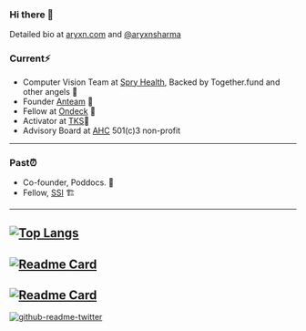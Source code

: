 ### Hi there 👋

<!--
**aryxns/aryxns** is a ✨ _special_ ✨ repository because its `README.md` (this file) appears on your GitHub profile.

Here are some ideas to get you started:

- 🔭 I’m currently working on ...
- 🌱 I’m currently learning ...
- 👯 I’m looking to collaborate on ...
- 🤔 I’m looking for help with ...
- 💬 Ask me about ...
- 📫 How to reach me: ...
- 😄 Pronouns: ...
- ⚡ Fun fact: ...
-->
Detailed bio at [aryxn.com](aryxn.com) and [@aryxnsharma](twitter.com/aryxnsharma)

### Current⚡
* Computer Vision Team at [Spry Health](https://example.com), Backed by Together.fund and other angels 🚀
* Founder [Anteam](anteam.ml) 🤖 
* Fellow at [Ondeck](beondeck.com) 🙌
* Activator at [TKS](tks.world)🙌
* Advisory Board at [AHC](adolescenthealthchampions.org) 501(c)3 non-profit


---------------------------------

### Past⏰
* Co-founder, Poddocs. 📒
* Fellow, [SSI](https://riidl.org/startupschoolindia) 🏗


----------------------------------
[![Top Langs](https://github-readme-stats.vercel.app/api/top-langs/?username=aryxns&layout=compact)](https://github.com/anuraghazra/github-readme-stats)
----
[![Readme Card](https://github-readme-stats.vercel.app/api/pin/?username=aryxns&repo=auto_nlp)](https://github.com/anuraghazra/github-readme-stats)
----
[![Readme Card](https://github-readme-stats.vercel.app/api/pin/?username=aryxns&repo=medstack-1)](https://github.com/anuraghazra/github-readme-stats)
----
[![github-readme-twitter](https://github-readme-twitter.gazf.vercel.app/api?id=aryxnsharma)](https://github.com/gazf/github-readme-twitter)

